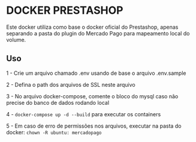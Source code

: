# DOCKER PRESTASHOP

Este docker utiliza como base o docker oficial do Prestashop, apenas separando a pasta do plugin do Mercado Pago para mapeamento local do volume.

## Uso

1 - Crie um arquivo chamado .env usando de base o arquivo .env.sample  

2 - Defina o path dos arquivos de SSL neste arquivo

3 - No arquivo docker-compose, comente o bloco do mysql caso não precise do banco de dados rodando local

4 - `docker-compose up -d --build` para executar os containers

5 - Em caso de erro de permissões nos arquivos, executar na pasta do docker: `chown -R ubuntu: mercadopago`
